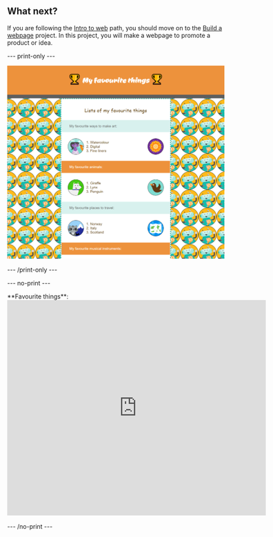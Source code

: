 ## What next?

If you are following the [Intro to web](https://projects.raspberrypi.org/en/raspberrypi/web-intro) path, you should move on to the [Build a webpage](https://projects.raspberrypi.org/en/projects/build-a-webpage) project. In this project, you will make a webpage to promote a product or idea.

--- print-only ---

![Build a webpage project.](images/favouritethings.PNG)

--- /print-only ---

--- no-print ---

<div>
**Favourite things**: 

<iframe src="https://trinket.io/embed/html/6517c8056d?outputOnly=true" width="600" height="500" frameborder="0" marginwidth="0" marginheight="0" allowfullscreen></iframe>
</div>

--- /no-print ---
